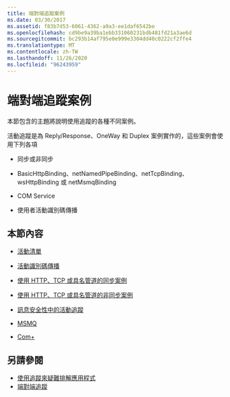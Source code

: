```yaml
---
title: 端對端追蹤案例
ms.date: 03/30/2017
ms.assetid: f83b7d53-6061-4362-a9a3-ee1daf6542be
ms.openlocfilehash: cd9be9a39ba1ebb331060231bdb481fd21a3ae6d
ms.sourcegitcommit: bc293b14af795e0e999e3304dd40c0222cf2ffe4
ms.translationtype: MT
ms.contentlocale: zh-TW
ms.lasthandoff: 11/26/2020
ms.locfileid: "96243959"
---
```

# <a name="end-to-end-tracing-scenarios"></a>端對端追蹤案例

本節包含的主題將說明使用追蹤的各種不同案例。  
  
 活動追蹤是為 Reply/Response、OneWay 和 Duplex 案例實作的，這些案例會使用下列各項  
  
- 同步或非同步  
  
- BasicHttpBinding、netNamedPipeBinding、netTcpBinding、wsHttpBinding 或 netMsmqBinding  
  
- COM Service  
  
- 使用者活動識別碼傳播  
  
## <a name="in-this-section"></a>本節內容  
  
- [活動清單](activity-list.md)  
  
- [活動識別碼傳播](activity-id-propagation.md)  
  
- [使用 HTTP、TCP 或具名管道的同步案例](synchronous-scenarios-using-http-tcp-or-named-pipe.md)  
  
- [使用 HTTP、TCP 或具名管道的非同步案例](asynchronous-scenarios-using-http-tcp-or-named-pipe.md)  
  
- [訊息安全性中的活動追蹤](activity-tracing-in-message-security.md)  
  
- [MSMQ](msmq.md)  
  
- [Com+](com.md)  
  
## <a name="see-also"></a>另請參閱

- [使用追蹤來疑難排解應用程式](using-tracing-to-troubleshoot-your-application.md)
- [端對端追蹤](end-to-end-tracing.md)
